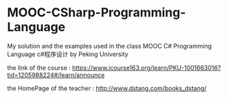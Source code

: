 # MOOC-CSharp-Programming-Language
My solution and the examples used in the class MOOC C# Programming Language c#程序设计 by Peking University

the link of the course : https://www.icourse163.org/learn/PKU-1001663016?tid=1205988224#/learn/announce

the HomePage of the teacher : http://www.dstang.com/books_dstang/
